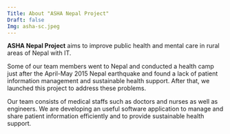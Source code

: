 ```yaml
---
Title: About "ASHA Nepal Project"
Draft: false
Img: asha-sc.jpeg
---
```


**ASHA Nepal Project** aims to improve public health and mental care in rural areas of Nepal with IT.

Some of our team members went to Nepal and conducted a health camp just after the April-May 2015 Nepal earthquake and found a lack of patient information management and sustainable health support. After that, we launched this project to address these problems.

Our team consists of medical staffs such as doctors and nurses as well as engineers. We are developing an useful software application to manage and share patient information efficiently and to provide sustainable health support.
